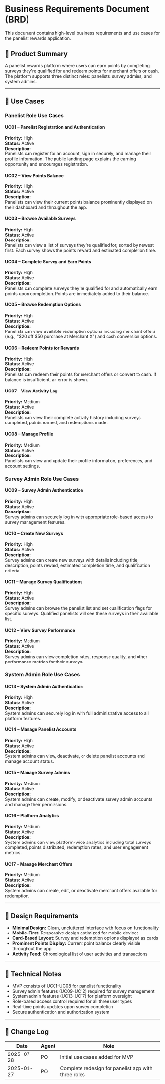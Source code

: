 # Business Requirements Document (BRD)

This document contains high-level business requirements and use cases for the panelist rewards application.

## 🧭 Product Summary

A panelist rewards platform where users can earn points by completing surveys they're qualified for and redeem points for merchant offers or cash. The platform supports three distinct roles: panelists, survey admins, and system admins.

---

## 🧩 Use Cases

### Panelist Role Use Cases

#### UC01 – Panelist Registration and Authentication
**Priority:** High  
**Status:** Active  
**Description:**  
Panelists can register for an account, sign in securely, and manage their profile information. The public landing page explains the earning opportunity and encourages registration.

#### UC02 – View Points Balance
**Priority:** High  
**Status:** Active  
**Description:**  
Panelists can view their current points balance prominently displayed on their dashboard and throughout the app.

#### UC03 – Browse Available Surveys
**Priority:** High  
**Status:** Active  
**Description:**  
Panelists can view a list of surveys they're qualified for, sorted by newest first. Each survey shows the points reward and estimated completion time.

#### UC04 – Complete Survey and Earn Points
**Priority:** High  
**Status:** Active  
**Description:**  
Panelists can complete surveys they're qualified for and automatically earn points upon completion. Points are immediately added to their balance.

#### UC05 – Browse Redemption Options
**Priority:** High  
**Status:** Active  
**Description:**  
Panelists can view available redemption options including merchant offers (e.g., "$20 off $50 purchase at Merchant X") and cash conversion options.

#### UC06 – Redeem Points for Rewards
**Priority:** High  
**Status:** Active  
**Description:**  
Panelists can redeem their points for merchant offers or convert to cash. If balance is insufficient, an error is shown.

#### UC07 – View Activity Log
**Priority:** Medium  
**Status:** Active  
**Description:**  
Panelists can view their complete activity history including surveys completed, points earned, and redemptions made.

#### UC08 – Manage Profile
**Priority:** Medium  
**Status:** Active  
**Description:**  
Panelists can view and update their profile information, preferences, and account settings.

### Survey Admin Role Use Cases

#### UC09 – Survey Admin Authentication
**Priority:** High  
**Status:** Active  
**Description:**  
Survey admins can securely log in with appropriate role-based access to survey management features.

#### UC10 – Create New Surveys
**Priority:** High  
**Status:** Active  
**Description:**  
Survey admins can create new surveys with details including title, description, points reward, estimated completion time, and qualification criteria.

#### UC11 – Manage Survey Qualifications
**Priority:** High  
**Status:** Active  
**Description:**  
Survey admins can browse the panelist list and set qualification flags for specific surveys. Qualified panelists will see these surveys in their available list.

#### UC12 – View Survey Performance
**Priority:** Medium  
**Status:** Active  
**Description:**  
Survey admins can view completion rates, response quality, and other performance metrics for their surveys.

### System Admin Role Use Cases

#### UC13 – System Admin Authentication
**Priority:** High  
**Status:** Active  
**Description:**  
System admins can securely log in with full administrative access to all platform features.

#### UC14 – Manage Panelist Accounts
**Priority:** High  
**Status:** Active  
**Description:**  
System admins can view, deactivate, or delete panelist accounts and manage account status.

#### UC15 – Manage Survey Admins
**Priority:** Medium  
**Status:** Active  
**Description:**  
System admins can create, modify, or deactivate survey admin accounts and manage their permissions.

#### UC16 – Platform Analytics
**Priority:** Medium  
**Status:** Active  
**Description:**  
System admins can view platform-wide analytics including total surveys completed, points distributed, redemption rates, and user engagement metrics.

#### UC17 – Manage Merchant Offers
**Priority:** Medium  
**Status:** Active  
**Description:**  
System admins can create, edit, or deactivate merchant offers available for redemption.

---

## 🎨 Design Requirements

- **Minimal Design:** Clean, uncluttered interface with focus on functionality
- **Mobile-First:** Responsive design optimized for mobile devices
- **Card-Based Layout:** Survey and redemption options displayed as cards
- **Prominent Points Display:** Current point balance clearly visible throughout the app
- **Activity Feed:** Chronological list of user activities and transactions

---

## 🧱 Technical Notes

- MVP consists of UC01-UC08 for panelist functionality
- Survey admin features (UC09-UC12) required for survey management
- System admin features (UC13-UC17) for platform oversight
- Role-based access control required for all three user types
- Real-time points updates upon survey completion
- Secure authentication and authorization system

---

## 🔄 Change Log

| Date       | Agent | Note |
|------------|-------|------|
| 2025-07-28 | PO    | Initial use cases added for MVP |
| 2025-01-27 | PO    | Complete redesign for panelist app with three roles |
